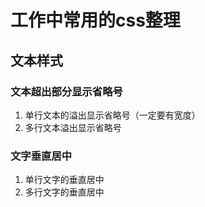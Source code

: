 # 工作中常用的css整理

## 文本样式
### 文本超出部分显示省略号
   1. 单行文本的溢出显示省略号（一定要有宽度）
   2. 多行文本溢出显示省略号
### 文字垂直居中
   1. 单行文字的垂直居中
   2. 多行文字的垂直居中